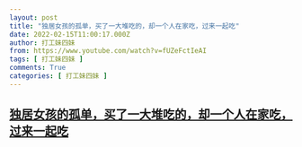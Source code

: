 ```yaml
---
layout: post
title: "独居女孩的孤单，买了一大堆吃的，却一个人在家吃，过来一起吃"
date: 2022-02-15T11:00:17.000Z
author: 打工妹四妹
from: https://www.youtube.com/watch?v=fUZeFctIeAI
tags: [ 打工妹四妹 ]
comments: True
categories: [ 打工妹四妹 ]
---
```

<!--1644922817000-->
[独居女孩的孤单，买了一大堆吃的，却一个人在家吃，过来一起吃](https://www.youtube.com/watch?v=fUZeFctIeAI)
------

<div>

</div>
